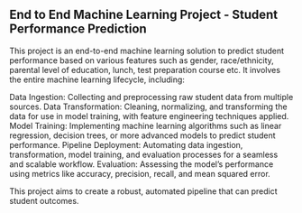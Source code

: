 ## End to End Machine Learning Project - Student Performance Prediction
This project is an end-to-end machine learning solution to predict student performance based on various features such as gender, race/ethnicity, parental level of education, lunch, test preparation course etc. It involves the entire machine learning lifecycle, including:

Data Ingestion: Collecting and preprocessing raw student data from multiple sources.
Data Transformation: Cleaning, normalizing, and transforming the data for use in model training, with feature engineering techniques applied.
Model Training: Implementing machine learning algorithms such as linear regression, decision trees, or more advanced models to predict student performance.
Pipeline Deployment: Automating data ingestion, transformation, model training, and evaluation processes for a seamless and scalable workflow.
Evaluation: Assessing the model’s performance using metrics like accuracy, precision, recall, and mean squared error.

This project aims to create a robust, automated pipeline that can predict student outcomes.
